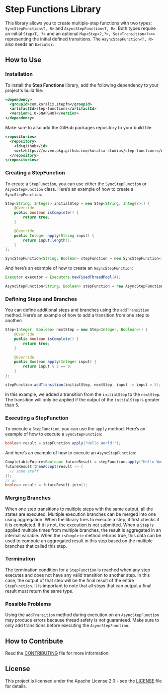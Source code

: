# Step Functions Library

This library allows you to create multiple-step functions with two types: `SyncStepFunction<T, R>` and `AsyncStepFunction<T, R>`.
Both types require an initial `Step<T, ?>` and an optional `Map<Step<?,?>, Set<Transition<?>>>` representing the initial defined transitions.
The `AsyncStepFunction<T, R>` also needs an `Executor`.

## How to Use

### Installation

To install the **Step Functions** library, add the following dependency to your project's build file:

```xml
<dependency>
  <groupId>com.koralix.stepfn</groupId>
  <artifactId>step-functions</artifactId>
  <version>1.0-SNAPSHOT</version>
</dependency>
```

Make sure to also add the GitHub packages repository to your build file:

```xml
<repositories>
  <repository>
    <id>github</id>
    <url>https://maven.pkg.github.com/koralix-studios/step-functions</url>
  </repository>
</repositories>
```

### Creating a StepFunction
To create a `StepFunction`, you can use either the `SyncStepFunction` or `AsyncStepFunction` class.
Here’s an example of how to create a `SyncStepFunction`:

```java
Step<String, Integer> initialStep = new Step<String, Integer>() {
    @Override
    public boolean isComplete() {
        return true;
    }

    @Override
    public Integer apply(String input) {
        return input.length();
    }
};

SyncStepFunction<String, Boolean> stepFunction = new SyncStepFunction<>(initialStep);
```

And here’s an example of how to create an `AsyncStepFunction`:

```java
Executor executor = Executors.newFixedThreadPool(4);

AsyncStepFunction<String, Boolean> stepFunction = new AsyncStepFunction<>(initialStep, executor);
```

### Defining Steps and Branches

You can define additional steps and branches using the `addTransition` method.
Here’s an example of how to add a transition from one step to another:

```java
Step<Integer, Boolean> nextStep = new Step<Integer, Boolean>() {
    @Override
    public boolean isComplete() {
        return true;
    }

    @Override
    public Boolean apply(Integer input) {
        return input % 2 == 0;
    }
};

stepFunction.addTransition(initialStep, nextStep, input -> input > 5);
```

In this example, we added a transition from the `initialStep` to the `nextStep`.
The transition will only be applied if the output of the `initialStep` is greater than 5.

### Executing a StepFunction

To execute a `StepFunction`, you can use the `apply` method.
Here’s an example of how to execute a `SyncStepFunction`:

```java
boolean result = stepFunction.apply("Hello World!");
```

And here’s an example of how to execute an `AsyncStepFunction`:

```java
CompletableFuture<Boolean> futureResult = stepFunction.apply("Hello World!");
futureResult.thenAccept(result -> {
  // some stuff
});
// or
boolean result = futureResult.join();
```

### Merging Branches

When one step transitions to multiple steps with the same output, all the states are executed.
Multiple execution branches can be merged into one using aggregation.
When the library tries to execute a step, it first checks if it is completed. If it is not, the execution is not submitted.
When a `Step` is applied multiple times from multiple branches, the result is aggregated in an internal variable.
When the `isComplete` method returns true, this data can be used to compute an aggregated result in this step based on the multiple branches that called this step.

### Termination

The termination condition for a `StepFunction` is reached when any step executes and does not have any valid transition to another step.
In this case, the output of that step will be the final result of the entire `StepFunction`.
It is important to note that all steps that can output a final result must return the same type.

### Possible Problems

Using the `addTransition` method during execution on an `AsyncStepFunction` may produce errors because thread safety is not guaranteed.
Make sure to only add transitions before executing the `AsyncStepFunction`.

## How to Contribute

Read the [CONTRIBUTING](.github/CONTRIBUTING.md) file for more information.

## License

This project is licensed under the Apache License 2.0 - see the [LICENSE](LICENSE) file for details.